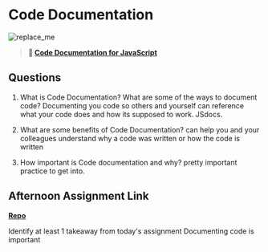 # Code Documentation

![replace_me](https://codeworks.blob.core.windows.net/public/assets/img/illustrations/placeholder.svg)

> **📖 [Code Documentation for JavaScript](https://codeworksacademy.com/fs-student-guide/resources/wk7/02-JSDocs)**

## Questions

1. What is Code Documentation? What are some of the ways to document code? Documenting you code so others and yourself can reference what your code does and how its supposed to work. JSdocs. 

2. What are some benefits of Code Documentation?
can help you and your colleagues understand why a code was written or how the code is written

3. How important is Code documentation and why?
pretty important practice to get into. 
## Afternoon Assignment Link

**[Repo](https://github.com/deriklee451/<ASSIGNMENT_REPO>)**

Identify at least 1 takeaway from today's assignment
Documenting code is important 